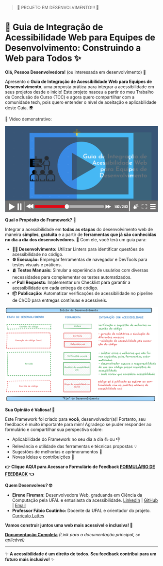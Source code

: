 > 🚨 PROJETO EM DESENVOLVIMENTO!!! 🚨
 # 🚀 Guia de Integração de Acessibilidade Web para Equipes de Desenvolvimento: Construindo a Web para Todos ✨

**Olá, Pessoa Desenvolvedora!** (ou interessada em desenvolvimento) 👋 

Apresento o **Guia de Integração de Acessibilidade Web para Equipes de Desenvolvimento**, uma proposta prática para integrar a acessibilidade em seus projetos desde o início! Este projeto nasceu a partir do meu Trabalho de Conclusão de Curso (TCC) e agora quero compartilhar com a comunidade tech, pois quero entender o nível de aceitação e aplicabilidade deste Guia. 🌍

🎥 Vídeo demonstrativo:

[![Vídeo demonstrativo da proposta](./assets/capa_video.png)](https://youtu.be/HARqAH7_zv4)

**Qual o Propósito do Framework? 🤔**

Integrar a acessibilidade em **todas as etapas** do desenvolvimento web de maneira **simples**, **gratuita** e a partir de **ferramentas que já são conhecidas no dia a dia dos desenvolvedores**. 🚀  Com ele, você terá um guia para:

*   **👩‍💻 Desenvolvimento:** Utilizar Linters para identificar questões de acessibilidade no código.
*   **⚙️ Execução:** Empregar ferramentas de navegador e DevTools para testes visuais e práticos.
*   **🫂 Testes Manuais:**  Simular a experiência de usuários com diversas necessidades para complementar os testes automatizados.
*   **✅ Pull Requests:** Implementar um Checklist para garantir a acessibilidade em cada entrega de código.
*   **📦 Publicação:** Automatizar verificações de acessibilidade no pipeline de CI/CD para entregas contínuas e acessíveis.

<!-- ![alt text](./docs/image-1.png) -->

![Fluxograma do guia](./assets/fluxograma.png)

**Sua Opinião é Valiosa!  💖**

Este Framework foi criado para **você**, desenvolvedor(a)!  Portanto, seu feedback é muito importante para mim! Agradeço se puder responder ao formulário e compartilhar sua perspectiva sobre:

*   Aplicabilidade do Framework no seu dia a dia 👍 ou 👎
*   Relevância e utilidade das ferramentas e técnicas propostas 💡
*   Sugestões de melhorias e aprimoramentos 🔧
*   Novas ideias e contribuições 🎁

**👉 Clique AQUI para Acessar o Formulário de Feedback [FORMULÁRIO DE FEEDBACK](https://forms.gle/U75FJSutNxZ2bwWG7) 👈**

**Quem Desenvolveu? 🤓**

*   **Eirene Fireman:** Desenvolvedora Web, graduanda em Ciência da Computação pela UFAL e entusiasta da acessibilidade. [LinkedIn](https://www.google.com/url?sa=E&source=gmail&q=LINK-DO-LINKEDIN-DA-EIRENE) | [GitHub](https://www.google.com/url?sa=E&source=gmail&q=LINK-DO-GITHUB-DA-EIRENE) | [Email](https://www.google.com/url?sa=E&source=gmail&q=EMAIL-DA-EIRENE)
*   **Professor Fábio Coutinho:** Docente da UFAL e orientador do projeto. [Currículo Lattes](https://www.google.com/url?sa=E&source=gmail&q=LINK-DO-LATTES-DO-FABIO)

**Vamos construir juntos uma web mais acessível e inclusiva! 💪**

**[Documentação Completa](./docs/1.Inicie_aqui.md)** *(Link para a documentação principal, se aplicável)*

---

✨ **A acessibilidade é um direito de todos. Seu feedback contribui para um futuro mais inclusivo!** ✨
